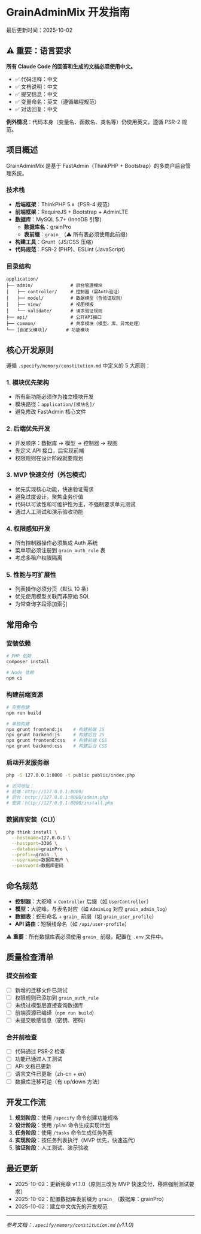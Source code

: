 # GrainAdminMix 开发指南

最后更新时间：2025-10-02

## ⚠️ 重要：语言要求

**所有 Claude Code 的回答和生成的文档必须使用中文。**

- ✅ 代码注释：中文
- ✅ 文档说明：中文
- ✅ 提交信息：中文
- ✅ 变量命名：英文（遵循编程规范）
- ✅ 对话回复：中文

**例外情况**：代码本身（变量名、函数名、类名等）仍使用英文，遵循 PSR-2 规范。

## 项目概述

GrainAdminMix 是基于 FastAdmin（ThinkPHP + Bootstrap）的多商户后台管理系统。

### 技术栈

- **后端框架**：ThinkPHP 5.x（PSR-4 规范）
- **前端框架**：RequireJS + Bootstrap + AdminLTE
- **数据库**：MySQL 5.7+ (InnoDB 引擎)
  - **数据库名**：grainPro
  - **表前缀**：`grain_`（⚠️ 所有表必须使用此前缀）
- **构建工具**：Grunt（JS/CSS 压缩）
- **代码规范**：PSR-2 (PHP)、ESLint (JavaScript)

### 目录结构

```
application/
├── admin/              # 后台管理模块
│   ├── controller/     # 控制器（需Auth验证）
│   ├── model/          # 数据模型（含验证规则）
│   ├── view/           # 视图模板
│   └── validate/       # 请求验证规则
├── api/                # 公开API接口
├── common/             # 共享模块（模型、库、异常处理）
└── [自定义模块]/       # 功能模块
```

## 核心开发原则

遵循 `.specify/memory/constitution.md` 中定义的 5 大原则：

### 1. 模块优先架构
- 所有新功能必须作为独立模块开发
- 模块路径：`application/[模块名]/`
- 避免修改 FastAdmin 核心文件

### 2. 后端优先开发
- 开发顺序：数据库 → 模型 → 控制器 → 视图
- 先定义 API 接口，后实现前端
- 权限规则在设计阶段就要规划

### 3. MVP 快速交付（外包模式）
- 优先实现核心功能，快速验证需求
- 避免过度设计，聚焦业务价值
- 代码以可读性和可维护性为主，不强制要求单元测试
- 通过人工测试和演示验收功能

### 4. 权限感知开发
- 所有控制器操作必须集成 Auth 系统
- 菜单项必须注册到 `grain_auth_rule` 表
- 考虑多租户权限隔离

### 5. 性能与可扩展性
- 列表操作必须分页（默认 10 条）
- 优先使用模型关联而非原始 SQL
- 为常查询字段添加索引

## 常用命令

### 安装依赖
```bash
# PHP 依赖
composer install

# Node 依赖
npm ci
```

### 构建前端资源
```bash
# 完整构建
npm run build

# 单独构建
npx grunt frontend:js    # 构建前端 JS
npx grunt backend:js     # 构建后台 JS
npx grunt frontend:css   # 构建前端 CSS
npx grunt backend:css    # 构建后台 CSS
```

### 启动开发服务器
```bash
php -S 127.0.0.1:8000 -t public public/index.php

# 访问地址：
# 前端：http://127.0.0.1:8000/
# 后台：http://127.0.0.1:8000/admin.php
# 安装：http://127.0.0.1:8000/install.php
```

### 数据库安装（CLI）
```bash
php think install \
  --hostname=127.0.0.1 \
  --hostport=3306 \
  --database=grainPro \
  --prefix=grain_ \
  --username=数据库用户 \
  --password=数据库密码
```

## 命名规范

- **控制器**：大驼峰 + `Controller` 后缀（如 `UserController`）
- **模型**：大驼峰，与表名对应（如 `AdminLog` 对应 `grain_admin_log`）
- **数据表**：蛇形命名 + `grain_` 前缀（如 `grain_user_profile`）
- **API 路由**：短横线命名（如 `/api/user-profile`）

⚠️ **重要**：所有数据库表必须使用 `grain_` 前缀，配置在 `.env` 文件中。

## 质量检查清单

### 提交前检查
- [ ] 新增的迁移文件已测试
- [ ] 权限规则已添加到 `grain_auth_rule`
- [ ] 未绕过模型层直接查询数据库
- [ ] 前端资源已编译（`npm run build`）
- [ ] 未提交敏感信息（密钥、密码）

### 合并前检查
- [ ] 代码通过 PSR-2 检查
- [ ] 功能已通过人工测试
- [ ] API 文档已更新
- [ ] 语言文件已更新（zh-cn + en）
- [ ] 数据库迁移可逆（有 up/down 方法）

## 开发工作流

1. **规划阶段**：使用 `/specify` 命令创建功能规格
2. **设计阶段**：使用 `/plan` 命令生成实现计划
3. **任务阶段**：使用 `/tasks` 命令生成任务列表
4. **实现阶段**：按任务列表执行（MVP 优先，快速迭代）
5. **验证阶段**：人工测试、演示验收

## 最近更新

- 2025-10-02：更新宪章 v1.1.0（原则三改为 MVP 快速交付，移除强制测试要求）
- 2025-10-02：配置数据库表前缀为 `grain_`（数据库：grainPro）
- 2025-10-02：建立中文优先的开发规范

---

*参考文档：`.specify/memory/constitution.md` (v1.1.0)*
